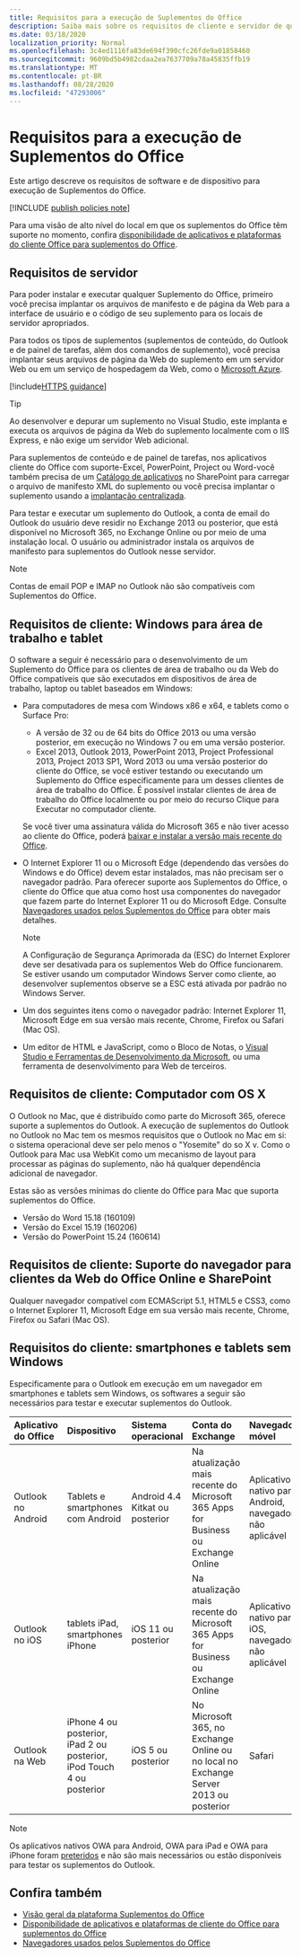 ```yaml
---
title: Requisitos para a execução de Suplementos do Office
description: Saiba mais sobre os requisitos de cliente e servidor de que um usuário final precisa para executar suplementos do Office.
ms.date: 03/18/2020
localization_priority: Normal
ms.openlocfilehash: 3c4ed1116fa83de694f390cfc26fde9a01858460
ms.sourcegitcommit: 9609bd5b4982cdaa2ea7637709a78a45835ffb19
ms.translationtype: MT
ms.contentlocale: pt-BR
ms.lasthandoff: 08/28/2020
ms.locfileid: "47293006"
---
```

# <a name="requirements-for-running-office-add-ins"></a>Requisitos para a execução de Suplementos do Office

Este artigo descreve os requisitos de software e de dispositivo para execução de Suplementos do Office.

[!INCLUDE [publish policies note](../includes/note-publish-policies.md)]

Para uma visão de alto nível do local em que os suplementos do Office têm suporte no momento, confira [disponibilidade de aplicativos e plataformas do cliente Office para suplementos do Office](../overview/office-add-in-availability.md).

## <a name="server-requirements"></a>Requisitos de servidor

Para poder instalar e executar qualquer Suplemento do Office, primeiro você precisa implantar os arquivos de manifesto e de página da Web para a interface de usuário e o código de seu suplemento para os locais de servidor apropriados.

Para todos os tipos de suplementos (suplementos de conteúdo, do Outlook e de painel de tarefas, além dos comandos de suplemento), você precisa implantar seus arquivos de página da Web do suplemento em um servidor Web ou em um serviço de hospedagem da Web, como o [Microsoft Azure](../publish/host-an-office-add-in-on-microsoft-azure.md).

[!include[HTTPS guidance](../includes/https-guidance.md)]

> [!TIP]
> Ao desenvolver e depurar um suplemento no Visual Studio, este implanta e executa os arquivos de página da Web do suplemento localmente com o IIS Express, e não exige um servidor Web adicional.

Para suplementos de conteúdo e de painel de tarefas, nos aplicativos cliente do Office com suporte-Excel, PowerPoint, Project ou Word-você também precisa de um [Catálogo de aplicativos](../publish/publish-task-pane-and-content-add-ins-to-an-add-in-catalog.md) no SharePoint para carregar o arquivo de manifesto XML do suplemento ou você precisa implantar o suplemento usando a [implantação centralizada](../publish/centralized-deployment.md).

Para testar e executar um suplemento do Outlook, a conta de email do Outlook do usuário deve residir no Exchange 2013 ou posterior, que está disponível no Microsoft 365, no Exchange Online ou por meio de uma instalação local. O usuário ou administrador instala os arquivos de manifesto para suplementos do Outlook nesse servidor.

> [!NOTE]
> Contas de email POP e IMAP no Outlook não são compatíveis com Suplementos do Office.

## <a name="client-requirements-windows-desktop-and-tablet"></a>Requisitos de cliente: Windows para área de trabalho e tablet

O software a seguir é necessário para o desenvolvimento de um Suplemento do Office para os clientes de área de trabalho ou da Web do Office compatíveis que são executados em dispositivos de área de trabalho, laptop ou tablet baseados em Windows:


- Para computadores de mesa com Windows x86 e x64, e tablets como o Surface Pro:
    - A versão de 32 ou de 64 bits do Office 2013 ou uma versão posterior, em execução no Windows 7 ou em uma versão posterior.
    - Excel 2013, Outlook 2013, PowerPoint 2013, Project Professional 2013, Project 2013 SP1, Word 2013 ou uma versão posterior do cliente do Office, se você estiver testando ou executando um Suplemento do Office especificamente para um desses clientes de área de trabalho do Office. É possível instalar clientes de área de trabalho do Office localmente ou por meio do recurso Clique para Executar no computador cliente.

  Se você tiver uma assinatura válida do Microsoft 365 e não tiver acesso ao cliente do Office, poderá [baixar e instalar a versão mais recente do Office](https://support.office.com/article/download-and-install-or-reinstall-office-365-or-office-2019-on-a-pc-or-mac-4414eaaf-0478-48be-9c42-23adc4716658).

- O Internet Explorer 11 ou o Microsoft Edge (dependendo das versões do Windows e do Office) devem estar instalados, mas não precisam ser o navegador padrão. Para oferecer suporte aos Suplementos do Office, o cliente do Office que atua como host usa componentes do navegador que fazem parte do Internet Explorer 11 ou do Microsoft Edge. Consulte [Navegadores usados pelos Suplementos do Office](browsers-used-by-office-web-add-ins.md) para obter mais detalhes.

  > [!NOTE]
  > A Configuração de Segurança Aprimorada da (ESC) do Internet Explorer deve ser desativada para os suplementos Web do Office funcionarem. Se estiver usando um computador Windows Server como cliente, ao desenvolver suplementos observe se a ESC está ativada por padrão no Windows Server.

- Um dos seguintes itens como o navegador padrão: Internet Explorer 11, Microsoft Edge em sua versão mais recente, Chrome, Firefox ou Safari (Mac OS).
- Um editor de HTML e JavaScript, como o Bloco de Notas, o [Visual Studio e Ferramentas de Desenvolvimento da Microsoft](https://www.visualstudio.com/features/office-tools-vs), ou uma ferramenta de desenvolvimento para Web de terceiros.

## <a name="client-requirements-os-x-desktop"></a>Requisitos de cliente: Computador com OS X

O Outlook no Mac, que é distribuído como parte do Microsoft 365, oferece suporte a suplementos do Outlook. A execução de suplementos do Outlook no Outlook no Mac tem os mesmos requisitos que o Outlook no Mac em si: o sistema operacional deve ser pelo menos o "Yosemite" do so X v. Como o Outlook para Mac usa WebKit como um mecanismo de layout para processar as páginas do suplemento, não há qualquer dependência adicional de navegador.

Estas são as versões mínimas do cliente do Office para Mac que suporta suplementos do Office.

- Versão do Word 15.18 (160109)
- Versão do Excel 15.19 (160206)
- Versão do PowerPoint 15.24 (160614)

## <a name="client-requirements-browser-support-for-office-web-clients-and-sharepoint"></a>Requisitos de cliente: Suporte do navegador para clientes da Web do Office Online e SharePoint

Qualquer navegador compatível com ECMAScript 5.1, HTML5 e CSS3, como o Internet Explorer 11, Microsoft Edge em sua versão mais recente, Chrome, Firefox ou Safari (Mac OS).


## <a name="client-requirements-non-windows-smartphone-and-tablet"></a>Requisitos do cliente: smartphones e tablets sem Windows

Especificamente para o Outlook em execução em um navegador em smartphones e tablets sem Windows, os softwares a seguir são necessários para testar e executar suplementos do Outlook.


| Aplicativo do Office | Dispositivo | Sistema operacional | Conta do Exchange | Navegador móvel |
|:-----|:-----|:-----|:-----|:-----|
|Outlook no Android|Tablets e smartphones com Android|Android 4.4 Kitkat ou posterior|Na atualização mais recente do Microsoft 365 Apps for Business ou Exchange Online|Aplicativo nativo para Android, navegador não aplicável|
|Outlook no iOS|tablets iPad, smartphones iPhone|iOS 11 ou posterior|Na atualização mais recente do Microsoft 365 Apps for Business ou Exchange Online|Aplicativo nativo para iOS, navegador não aplicável|
|Outlook na Web|iPhone 4 ou posterior, iPad 2 ou posterior, iPod Touch 4 ou posterior|iOS 5 ou posterior|No Microsoft 365, no Exchange Online ou no local no Exchange Server 2013 ou posterior|Safari|

> [!NOTE]
> Os aplicativos nativos OWA para Android, OWA para iPad e OWA para iPhone foram [preteridos](https://support.office.com/article/Microsoft-OWA-mobile-apps-are-being-retired-076ec122-4576-4900-bc26-937f84d25a4b) e não são mais necessários ou estão disponíveis para testar os suplementos do Outlook.


## <a name="see-also"></a>Confira também

- [Visão geral da plataforma Suplementos do Office](../overview/office-add-ins.md)
- [Disponibilidade de aplicativos e plataformas de cliente do Office para suplementos do Office](../overview/office-add-in-availability.md)
- [Navegadores usados pelos Suplementos do Office](browsers-used-by-office-web-add-ins.md)
